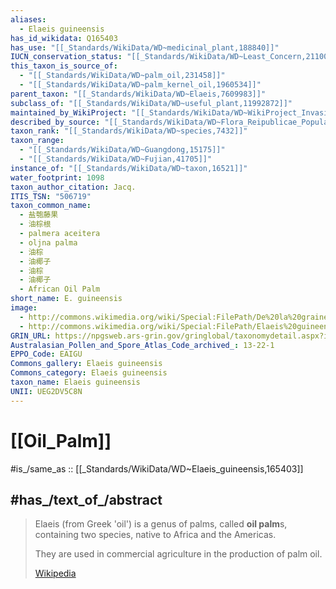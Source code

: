 ```yaml
---
aliases:
  - Elaeis guineensis
has_id_wikidata: Q165403
has_use: "[[_Standards/WikiData/WD~medicinal_plant,188840]]"
IUCN_conservation_status: "[[_Standards/WikiData/WD~Least_Concern,211005]]"
this_taxon_is_source_of:
  - "[[_Standards/WikiData/WD~palm_oil,231458]]"
  - "[[_Standards/WikiData/WD~palm_kernel_oil,1960534]]"
parent_taxon: "[[_Standards/WikiData/WD~Elaeis,7609983]]"
subclass_of: "[[_Standards/WikiData/WD~useful_plant,11992872]]"
maintained_by_WikiProject: "[[_Standards/WikiData/WD~WikiProject_Invasion_Biology,56241615]]"
described_by_source: "[[_Standards/WikiData/WD~Flora_Reipublicae_Popularis_Sinicae,_volume_13(1),112869385]]"
taxon_rank: "[[_Standards/WikiData/WD~species,7432]]"
taxon_range:
  - "[[_Standards/WikiData/WD~Guangdong,15175]]"
  - "[[_Standards/WikiData/WD~Fujian,41705]]"
instance_of: "[[_Standards/WikiData/WD~taxon,16521]]"
water_footprint: 1098
taxon_author_citation: Jacq.
ITIS_TSN: "506719"
taxon_common_name:
  - 盐匏藤果
  - 油棕根
  - palmera aceitera
  - oljna palma
  - 油棕
  - 油椰子
  - 油棕
  - 油椰子
  - African Oil Palm
short_name: E. guineensis
image:
  - http://commons.wikimedia.org/wiki/Special:FilePath/De%20la%20graine%20de%20palme.jpg
  - http://commons.wikimedia.org/wiki/Special:FilePath/Elaeis%20guineensis0.jpg
GRIN_URL: https://npgsweb.ars-grin.gov/gringlobal/taxonomydetail.aspx?id=14936
Australasian_Pollen_and_Spore_Atlas_Code_archived_: 13-22-1
EPPO_Code: EAIGU
Commons_gallery: Elaeis guineensis
Commons_category: Elaeis guineensis
taxon_name: Elaeis guineensis
UNII: UEG2DV5C8N
---
```


# [[Oil_Palm]] 

#is_/same_as :: [[_Standards/WikiData/WD~Elaeis_guineensis,165403]] 

## #has_/text_of_/abstract 

> Elaeis (from Greek 'oil') is a genus of palms, called **oil palm**s, 
> containing two species, native to Africa and the Americas. 
> 
> They are used in commercial agriculture in the production of palm oil.
>
> [Wikipedia](https://en.wikipedia.org/wiki/Elaeis) 

